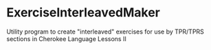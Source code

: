 # ExerciseInterleavedMaker
Utility program to create "interleaved" exercises for use by TPR/TPRS sections in Cherokee Language Lessons II
